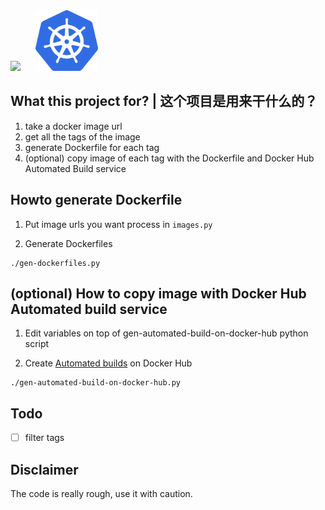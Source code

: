 <img src="https://www.docker.com/sites/default/files/vertical.png" style="width: 100px" />
<img src="https://github.com/kubernetes/kubernetes/raw/master/logo/logo.png" style="width: 100px; margin-left: 20px;" />

## What this project for? | 这个项目是用来干什么的？
1. take a docker image url
2. get all the tags of the image
3. generate Dockerfile for each tag
4. (optional) copy image of each tag with the Dockerfile and Docker Hub Automated Build service


## Howto generate Dockerfile

1. Put image urls you want process in `images.py`

2. Generate Dockerfiles
```shell
./gen-dockerfiles.py
```

## (optional) How to copy image with Docker Hub Automated build service
1. Edit variables on top of gen-automated-build-on-docker-hub python script

2. Create [Automated builds](https://docs.docker.com/docker-cloud/builds/automated-build/) on Docker Hub
```shell
./gen-automated-build-on-docker-hub.py
```


## Todo
- [ ] filter tags


## Disclaimer
The code is really rough, use it with caution.
